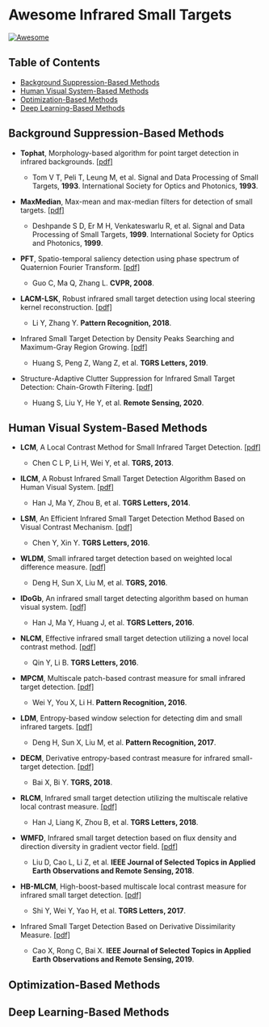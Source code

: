 # Awesome Infrared Small Targets

[![Awesome](https://cdn.rawgit.com/sindresorhus/awesome/d7305f38d29fed78fa85652e3a63e154dd8e8829/media/badge.svg)](https://github.com/Tianfang-Zhang/awesome-infrared-small-targets)

## Table of Contents
  - [Background Suppression-Based Methods](#background-suppression-based-methods)
  - [Human Visual System-Based Methods](#human-visual-system-based-methods)
  - [Optimization-Based Methods](#optimization-based-methods)
  - [Deep Learning-Based Methods](#deep-learning-based-methods)

## Background Suppression-Based Methods
- **Tophat**, Morphology-based algorithm for point target detection in infrared backgrounds. [[pdf]](https://www.spiedigitallibrary.org/conference-proceedings-of-spie/1954/0000/Morphology-based-algorithm-for-point-target-detection-in-infrared-backgrounds/10.1117/12.157758.short)
  + Tom V T, Peli T, Leung M, et al. Signal and Data Processing of Small Targets, **1993**. International Society for Optics and Photonics, **1993**.

- **MaxMedian**, Max-mean and max-median filters for detection of small targets. [[pdf]](https://www.spiedigitallibrary.org/conference-proceedings-of-spie/3809/0000/Max-mean-and-mamedian-filters-for-detection-of-small/10.1117/12.364049.short?SSO=1)
  + Deshpande S D, Er M H, Venkateswarlu R, et al. Signal and Data Processing of Small Targets, **1999**. International Society for Optics and Photonics, **1999**.

- **PFT**, Spatio-temporal saliency detection using phase spectrum of Quaternion Fourier Transform. [[pdf]](https://ieeexplore.ieee.org/abstract/document/4587715)
  + Guo C, Ma Q, Zhang L. **CVPR, 2008**.

- **LACM-LSK**, Robust infrared small target detection using local steering kernel reconstruction. [[pdf]](https://www.sciencedirect.com/science/article/abs/pii/S0031320317304983)
  + Li Y, Zhang Y. **Pattern Recognition, 2018**.

- Infrared Small Target Detection by Density Peaks Searching and Maximum-Gray Region Growing. [[pdf]](https://ieeexplore.ieee.org/abstract/document/8715427)
  + Huang S, Peng Z, Wang Z, et al. **TGRS Letters, 2019**.

- Structure-Adaptive Clutter Suppression for Infrared Small Target Detection: Chain-Growth Filtering. [[pdf]](https://www.mdpi.com/2072-4292/12/1/47)
  + Huang S, Liu Y, He Y, et al. **Remote Sensing, 2020**.

## Human Visual System-Based Methods

- **LCM**, A Local Contrast Method for Small Infrared Target Detection. [[pdf]](https://ieeexplore.ieee.org/abstract/document/6479296)
  + Chen C L P, Li H, Wei Y, et al. **TGRS, 2013**.

- **ILCM**, A Robust Infrared Small Target Detection Algorithm Based on Human Visual System. [[pdf]](https://ieeexplore.ieee.org/abstract/document/6819810)
  + Han J, Ma Y, Zhou B, et al. **TGRS Letters, 2014**.

- **LSM**, An Efficient Infrared Small Target Detection Method Based on Visual Contrast Mechanism. [[pdf]](https://ieeexplore.ieee.org/abstract/document/7466097)
  + Chen Y, Xin Y. **TGRS Letters, 2016**.
  
- **WLDM**, Small infrared target detection based on weighted local difference measure. [[pdf]](https://ieeexplore.ieee.org/abstract/document/7460907)
  + Deng H, Sun X, Liu M, et al. **TGRS, 2016**.

- **IDoGb**, An infrared small target detecting algorithm based on human visual system. [[pdf]](https://ieeexplore.ieee.org/abstract/document/7399358)
  + Han J, Ma Y, Huang J, et al. **TGRS Letters, 2016**.

- **NLCM**, Effective infrared small target detection utilizing a novel local contrast method. [[pdf]](https://ieeexplore.ieee.org/abstract/document/7725517)
  + Qin Y, Li B. **TGRS Letters, 2016**.

- **MPCM**, Multiscale patch-based contrast measure for small infrared target detection. [[pdf]](https://www.sciencedirect.com/science/article/abs/pii/S0031320316300358)
  + Wei Y, You X, Li H. **Pattern Recognition, 2016**.

- **LDM**, Entropy-based window selection for detecting dim and small infrared targets. [[pdf]](https://www.sciencedirect.com/science/article/abs/pii/S0031320316301947)
  + Deng H, Sun X, Liu M, et al. **Pattern Recognition, 2017**.

- **DECM**, Derivative entropy-based contrast measure for infrared small-target detection. [[pdf]](https://ieeexplore.ieee.org/abstract/document/8245877)
  + Bai X, Bi Y. **TGRS, 2018**.

- **RLCM**, Infrared small target detection utilizing the multiscale relative local contrast measure. [[pdf]](https://ieeexplore.ieee.org/abstract/document/8289318)
  + Han J, Liang K, Zhou B, et al. **TGRS Letters, 2018**.

- **WMFD**, Infrared small target detection based on flux density and direction diversity in gradient vector field. [[pdf]](https://ieeexplore.ieee.org/abstract/document/8360016)
  + Liu D, Cao L, Li Z, et al. **IEEE Journal of Selected Topics in Applied Earth Observations and Remote Sensing, 2018**.

- **HB-MLCM**, High-boost-based multiscale local contrast measure for infrared small target detection. [[pdf]](https://ieeexplore.ieee.org/abstract/document/8125583)
  + Shi Y, Wei Y, Yao H, et al. **TGRS Letters, 2017**.

- Infrared Small Target Detection Based on Derivative Dissimilarity Measure. [[pdf]](https://ieeexplore.ieee.org/abstract/document/8737845)
  + Cao X, Rong C, Bai X. **IEEE Journal of Selected Topics in Applied Earth Observations and Remote Sensing, 2019**.


## Optimization-Based Methods

## Deep Learning-Based Methods

